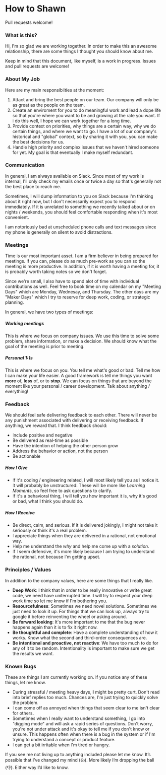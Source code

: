 # How to Shawn
Pull requests welcome!

### What is this?
Hi, I'm so glad we are working together. In order to make this an awesome
relationship, there are some things I thought you should know about me.

Keep in mind that this document, like myself, is a work in progress. Issues and
pull requests are welcome!

### About My Job
Here are my main responsibilties at the moment:
1. Attact and bring the best people on our team. Our company will only be as great as the people on the team. 
2. Create an enviroment for you to do meaningful work and lead a dope life
   so that you're where you want to be and growing at the rate you want. 
   If i do this well, I hope we can work together for a long time.
3. Provide context on priorities, why things are a certain way, why we do certain things, and where we want to go.
   I have a lot of our company's historical and "global" context, so by sharing it with you, you can make the best 
   decisions for us. 
4. Handle high priority and complex issues that we haven't hired someone for yet. My goal is that eventually
   I make myself redundant. 


### Communication
In general, I am always available on Slack. Since most of my work is internal, I'll
only check my emails once or twice a day so that's generally not the best place to reach me. 

Sometimes, I will dump information to you on Slack because I'm thinking about it right
now, but I don't necessarily expect you to respond immediately.
If it is unrelated to something we recently talked about or on nights / weekends,
you should feel comfortable responding when it's most convenient.

I am notoriously bad at unscheduled phone calls and text messages since my phone is
generally on silent to avoid distractions.

### Meetings
Time is our most important asset. I am a firm believer in being prepared for meetings. 
If you can, please do as much pre-work as you can so the meeting is more productive. 
In addition, if it is worth having a meeting for, it is probably worth taking notes so we don't forget.

Since we're small, I also have to spend alot of time with individual contributions as well.
Feel free to book time on my calendar on my "Meeting Days" which are 
Monday, Wednesay, and Thursday. The other days are my "Maker Days" which I try to
reserve for deep work, coding, or strategic planning. 

In general, we have two types of meetings:
##### Working meetings
This is where we focus on company issues. We use this time to solve some problem, share information, or make a
decision. We should know what the goal of the meeting is prior to meeting.
##### Personal 1:1s
This is where we focus on you. You tell me what's good or bad. Tell me how I
can make your life easier. A good framework is tell me things you want **more** of,
**less** of, or to **stop**. We can focus on things that are beyond the moment like
your personal / career development. Talk about anything / everything!

### Feedback
We should feel safe delivering feedback to each other. There will never be any punishment 
associated with delivering or receiving feedback. If anything, we reward that.
I think feedback should:
- Include positive and negative
- Be delivered as real-time as possible
- Have the intention of helping the other person grow
- Address the behavior or action, not the person
- Be actionable
##### How I Give
- If it's coding / engineering related, I will most likely tell you as I notice it.
It will probably be unstructured. These will be more like *Learning Moments*,
so feel free to ask questions to clarify.
- If it's a behavioral thing, I will tell you how important it is, why it's
good or bad, what I think you should do.
##### How I Receive
- Be direct, calm, and serious. If it is delivered jokingly, I might not take it
seriously or think it's a real problem.
- I appreciate things when they are delivered in a rational, not emotional way.
- Help me understand the *why* and help me come up with a *solution*.
- If I seem defensive, it's more likely because I am trying to understand the rational,
not because I'm getting upset.

### Principles / Values
In addition to the company values, here are some things that I really like.
- **Deep Work**: I think that in order to be really innovative or write great
code, we need have uniterrupted time. I will try to respect your deep work time
so let me know if I'm bothering you.
- **Resourcefulness**: Sometimes we need novel solutions.
Sometimes we just need to look it up. For things that we can look up, always
try to google it before reinventing the wheel or asking around.
- **Be forward looking**: It's more important to me that the bug never happens
again than it is to fix it right now.
- **Be thoughtful and complete**: Have a complete understanding of how it works.
Know what the second and third-order consequences are.
- **Be intentional and proactive, not reactive**: We have too much to do for any of it to be random.
Intentionality is important to make sure we get the results we want.

### Known Bugs
These are things I am currently working on. If you notice any of these things, let me know.
- During stressful / meeting heavy days, I might be pretty curt. Don't read into brief replies too much.
  Chances are, I'm just trying to quickly solve the problem.
- I can come off as annoyed when things that seem clear to me isn't clear for others. 
- Sometimes when I really want to understand something, I go into "digging mode" and will ask a rapid series of questions. 
  Don't worry, you're not under attack and it's okay to tell me if you don't know or unsure. This happens often 
  when there is a bug in the system or if I'm trying to understand a concept or product feature. 
- I can get a bit irritable when I'm tired or hungry. 

If you see me not living up to anything included please let me know.
It’s possible that I’ve changed my mind (👍). More likely I’m dropping the ball (👎).
Either way I’d like to know.



